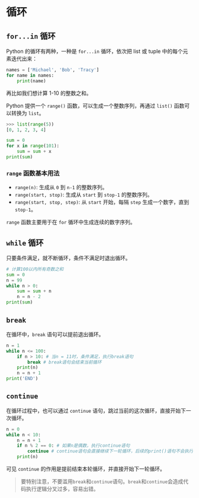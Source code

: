 # 循环

## `for...in` 循环

Python 的循环有两种，一种是 `for...in` 循环，依次把 list 或 tuple 中的每个元素迭代出来：

```python
names = ['Michael', 'Bob', 'Tracy']
for name in names:
    print(name)
```

再比如我们想计算 1-10 的整数之和。

Python 提供一个 `range()` 函数，可以生成一个整数序列，再通过 `list()` 函数可以转换为 `list`。

```python
>>> list(range(5))
[0, 1, 2, 3, 4]
```

```python
sum = 0
for x in range(101):
    sum = sum + x
print(sum)
```

### `range` 函数基本用法

- `range(n)`: 生成从 `0` 到 `n-1` 的整数序列。
- `range(start, stop)`: 生成从 `start` 到 `stop-1` 的整数序列。
- `range(start, stop, step)`: 从 `start` 开始，每隔 `step` 生成一个数字，直到 `stop-1`。

`range` 函数主要用于在 `for` 循环中生成连续的数字序列。

## `while` 循环

只要条件满足，就不断循环，条件不满足时退出循环。

```python
# 计算100以内所有奇数之和
sum = 0
n = 99
while n > 0:
    sum = sum + n
    n = n - 2
print(sum)
```

## `break`

在循环中，`break` 语句可以提前退出循环。

```python
n = 1
while n <= 100:
    if n > 10: # 当n = 11时，条件满足，执行break语句
        break # break语句会结束当前循环
    print(n)
    n = n + 1
print('END')
```

## `continue`

在循环过程中，也可以通过 `continue` 语句，跳过当前的这次循环，直接开始下一次循环。

```python
n = 0
while n < 10:
    n = n + 1
    if n % 2 == 0: # 如果n是偶数，执行continue语句
        continue # continue语句会直接继续下一轮循环，后续的print()语句不会执行
    print(n)
```

可见 `continue` 的作用是提前结束本轮循环，并直接开始下一轮循环。

> 要特别注意，不要滥用`break`和`continue`语句。`break`和`continue`会造成代码执行逻辑分叉过多，容易出错。
